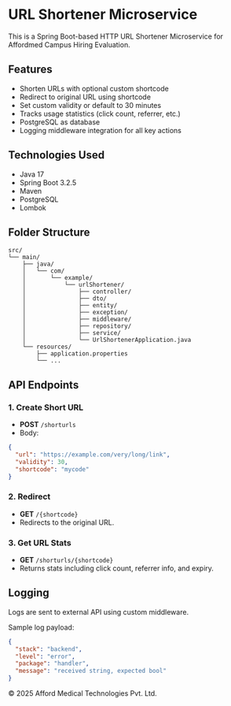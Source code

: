 # URL Shortener Microservice

This is a Spring Boot-based HTTP URL Shortener Microservice for Affordmed Campus Hiring Evaluation.

## Features

- Shorten URLs with optional custom shortcode
- Redirect to original URL using shortcode
- Set custom validity or default to 30 minutes
- Tracks usage statistics (click count, referrer, etc.)
- PostgreSQL as database
- Logging middleware integration for all key actions

## Technologies Used

- Java 17
- Spring Boot 3.2.5
- Maven
- PostgreSQL
- Lombok

## Folder Structure

```
src/
└── main/
    ├── java/
    │   └── com/
    │       └── example/
    │           └── urlShortener/
    │               ├── controller/
    │               ├── dto/
    │               ├── entity/
    │               ├── exception/
    │               ├── middleware/
    │               ├── repository/
    │               ├── service/
    │               └── UrlShortenerApplication.java
    └── resources/
        ├── application.properties
        └── ...
```

## API Endpoints

### 1. Create Short URL

- **POST** `/shorturls`
- Body:
```json
{
  "url": "https://example.com/very/long/link",
  "validity": 30,
  "shortcode": "mycode"
}
```

### 2. Redirect

- **GET** `/{shortcode}`
- Redirects to the original URL.

### 3. Get URL Stats

- **GET** `/shorturls/{shortcode}`
- Returns stats including click count, referrer info, and expiry.

## Logging

Logs are sent to external API using custom middleware.

Sample log payload:

```json
{
  "stack": "backend",
  "level": "error",
  "package": "handler",
  "message": "received string, expected bool"
}
```

© 2025 Afford Medical Technologies Pvt. Ltd.